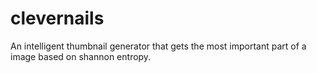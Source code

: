 # clevernails
An intelligent thumbnail generator that gets the most important part of a image based on shannon entropy.
